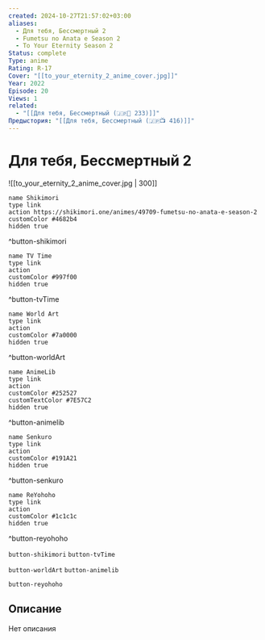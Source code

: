 ```yaml
---
created: 2024-10-27T21:57:02+03:00
aliases:
  - Для тебя, Бессмертный 2
  - Fumetsu no Anata e Season 2
  - To Your Eternity Season 2
Status: complete
Type: anime
Rating: R-17
Cover: "[[to_your_eternity_2_anime_cover.jpg]]"
Year: 2022
Episode: 20
Views: 1
related:
  - "[[Для тебя, Бессмертный (🇯🇵📗 233)]]"
Предыстория: "[[Для тебя, Бессмертный (🇯🇵📺 416)]]"
---
```


# Для тебя, Бессмертный 2

![[to_your_eternity_2_anime_cover.jpg | 300]]

```button
name Shikimori
type link
action https://shikimori.one/animes/49709-fumetsu-no-anata-e-season-2
customColor #4682b4
hidden true
```
^button-shikimori

```button
name TV Time
type link
action 
customColor #997f00
hidden true
```
^button-tvTime

```button
name World Art
type link
action 
customColor #7a0000
hidden true
```
^button-worldArt

```button
name AnimeLib
type link
action 
customColor #252527
customTextColor #7E57C2
hidden true
```
^button-animelib

```button
name Senkuro
type link
action 
customColor #191A21
hidden true
```
^button-senkuro

```button
name ReYohoho
type link
action 
customColor #1c1c1c
hidden true
```
^button-reyohoho



`button-shikimori` `button-tvTime`

`button-worldArt` `button-animelib`

`button-reyohoho`

## Описание

Нет описания
